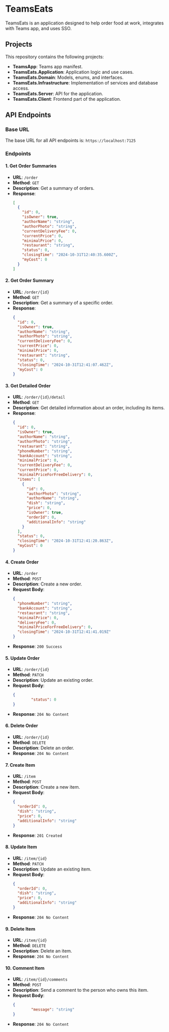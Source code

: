 # TeamsEats
TeamsEats is an application designed to help order food at work, integrates with Teams app, and uses SSO.

## Projects
This repository contains the following projects:

- **TeamsApp**: Teams app manifest.
- **TeamsEats.Application**: Application logic and use cases.
- **TeamsEats.Domain**: Models, enums, and interfaces.
- **TeamsEats.Infrastructure**: Implementation of services and database access.
- **TeamsEats.Server**: API for the application.
- **TeamsEats.Client**: Frontend part of the application.

## API Endpoints

### Base URL
The base URL for all API endpoints is: `https://localhost:7125`

### Endpoints

#### 1. Get Order Summaries
- **URL**: `/order`
- **Method**: `GET`
- **Description**: Get a summary of orders.
- **Response**:
    ```json
    [
      {
        "id": 0,
        "isOwner": true,
        "authorName": "string",
        "authorPhoto": "string",
        "currentDeliveryFee": 0,
        "currentPrice": 0,
        "minimalPrice": 0,
        "restaurant": "string",
        "status": 0,
        "closingTime": "2024-10-31T12:40:35.600Z",
        "myCost": 0
      }
    ]
    ```

#### 2. Get Order Summary
- **URL**: `/order/{id}`
- **Method**: `GET`
- **Description**: Get a summary of a specific order.
- **Response**:
    ```json
    {
      "id": 0,
      "isOwner": true,
      "authorName": "string",
      "authorPhoto": "string",
      "currentDeliveryFee": 0,
      "currentPrice": 0,
      "minimalPrice": 0,
      "restaurant": "string",
      "status": 0,
      "closingTime": "2024-10-31T12:41:07.462Z",
      "myCost": 0
    }
    ```

#### 3. Get Detailed Order
- **URL**: `/order/{id}/detail`
- **Method**: `GET`
- **Description**: Get detailed information about an order, including its items.
- **Response**:
    ```json
    {
      "id": 0,
      "isOwner": true,
      "authorName": "string",
      "authorPhoto": "string",
      "restaurant": "string",
      "phoneNumber": "string",
      "bankAccount": "string",
      "minimalPrice": 0,
      "currentDeliveryFee": 0,
      "currentPrice": 0,
      "minimalPriceForFreeDelivery": 0,
      "items": [
        {
          "id": 0,
          "authorPhoto": "string",
          "authorName": "string",
          "dish": "string",
          "price": 0,
          "isOwner": true,
          "orderId": 0,
          "additionalInfo": "string"
        }
      ],
      "status": 0,
      "closingTime": "2024-10-31T12:41:20.863Z",
      "myCost": 0
    }
    ```

#### 4. Create Order
- **URL**: `/order`
- **Method**: `POST`
- **Description**: Create a new order.
- **Request Body**:
    ```json
    {
      "phoneNumber": "string",
      "bankAccount": "string",
      "restaurant": "string",
      "minimalPrice": 0,
      "deliveryFee": 0,
      "minimalPriceForFreeDelivery": 0,
      "closingTime": "2024-10-31T12:41:41.019Z"
    }
    ```
- **Response**: `200 Success`

#### 5. Update Order
- **URL**: `/order/{id}`
- **Method**: `PATCH`
- **Description**: Update an existing order.
- **Request Body**:
    ```json
    {
            "status": 0
    }
    ```
- **Response**: `204 No Content`

#### 6. Delete Order
- **URL**: `/order/{id}`
- **Method**: `DELETE`
- **Description**: Delete an order.
- **Response**: `204 No Content`

#### 7. Create Item
- **URL**: `/item`
- **Method**: `POST`
- **Description**: Create a new item.
- **Request Body**:
    ```json
    {
      "orderId": 0,
      "dish": "string",
      "price": 0,
      "additionalInfo": "string"
    }
    ```
- **Response**: `201 Created`

#### 8. Update Item
- **URL**: `/item/{id}`
- **Method**: `PATCH`
- **Description**: Update an existing item.
- **Request Body**:
    ```json
    {
      "orderId": 0,
      "dish": "string",
      "price": 0,
      "additionalInfo": "string"
    }
    ```
- **Response**: `204 No Content`

#### 9. Delete Item
- **URL**: `/item/{id}`
- **Method**: `DELETE`
- **Description**: Delete an item.
- **Response**: `204 No Content`

#### 10. Comment Item
- **URL**: `/item/{id}/comments`
- **Method**: `POST`
- **Description**: Send a comment to the person who owns this item.
- **Request Body**:
    ```json
    {
            "message": "string"
    }
    ```
- **Response**: `204 No Content`
